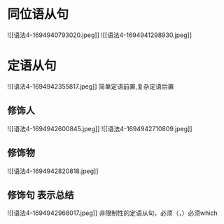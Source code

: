 # 同位语从句
![[语法4-1694940793020.jpeg]]
![[语法4-1694941298930.jpeg]]
# 定语从句
![[语法4-1694942355817.jpeg]]
简单定语前置,复杂定语后置
## 修饰人
![[语法4-1694942600845.jpeg]]
![[语法4-1694942710809.jpeg]]
## 修饰物
![[语法4-1694942820818.jpeg]]
## 修饰句 表示总结
![[语法4-1694942968017.jpeg]]
非限制性的定语从句，必须（，）必须which





